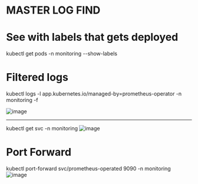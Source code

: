 # MASTER LOG FIND
# See with labels that gets deployed
 kubectl get pods -n monitoring --show-labels
 
# Filtered logs
kubectl logs -l app.kubernetes.io/managed-by=prometheus-operator -n monitoring -f

![image](https://github.com/user-attachments/assets/390c04a9-844c-405e-aec1-6379e8976449)

--------------------------------------------------------------------------------------------------

kubectl get svc -n monitoring
![image](https://github.com/user-attachments/assets/12d1eeb2-c909-4c8f-ad8c-644025c078bf)

# Port Forward
kubectl port-forward svc/prometheus-operated 9090 -n monitoring
![image](https://github.com/user-attachments/assets/3bd0b4b8-d984-4573-b383-39c5671033b7)
